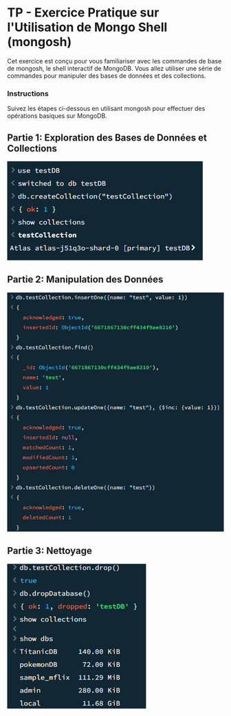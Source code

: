 # TP - Exercice Pratique sur l'Utilisation de Mongo Shell (mongosh)

Cet exercice est conçu pour vous familiariser avec les commandes de base de mongosh, le shell interactif de MongoDB. Vous allez utiliser une série de commandes pour manipuler des bases de données et des collections.

### Instructions
Suivez les étapes ci-dessous en utilisant mongosh pour effectuer des opérations basiques sur MongoDB.

## Partie 1: Exploration des Bases de Données et Collections
![img](/TPs/images/mongosh/1.png)

## Partie 2: Manipulation des Données
![img](/TPs/images/mongosh/2.png)

## Partie 3: Nettoyage

![img](/TPs/images/mongosh/3.png)
